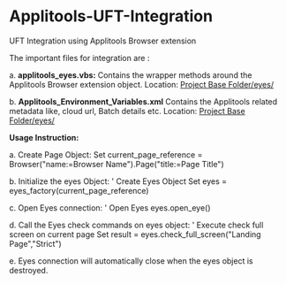 # Applitools-UFT-Integration
UFT Integration using Applitools Browser extension

The important files for integration are :

  a. **applitools_eyes.vbs:**
      Contains the wrapper methods around the Applitools Browser extension object.
      Location: [Project Base Folder/eyes/](https://github.com/prasant-applitools/Applitools-UFT-Integration/blob/main/UFG_POC/eyes/applitools_eyes.vbs)
      
  b. **Applitools_Environment_Variables.xml**
      Contains the Applitools related metadata like, cloud url, Batch details etc.
      Location: [Project Base Folder/eyes/](https://github.com/prasant-applitools/Applitools-UFT-Integration/blob/main/UFG_POC/eyes/Applitools_Environment_Variables.xml)
  
  **Usage Instruction:**
  
  a. Create Page Object:
      Set current_page_reference = Browser("name:=Browser Name").Page("title:=Page Title")

  b. Initialize the eyes Object:
      ' Create Eyes Object
      Set eyes = eyes_factory(current_page_reference)
  
  c. Open Eyes connection:
      ' Open Eyes
      eyes.open_eye()
  
  d. Call the Eyes check commands on eyes object:
      ' Execute check full screen on current page
      Set result = eyes.check_full_screen("Landing Page","Strict")
  
  e. Eyes connection will automatically close when the eyes object is destroyed.
